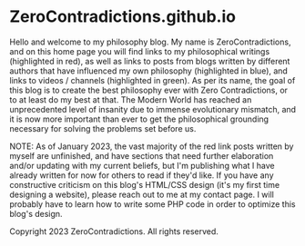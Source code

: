 # ZeroContradictions.github.io
<!-- **ZeroContradictions/ZeroContradictions.github.io** is a ✨ _special_ ✨ repository because its `README.md` (this file) appears on your GitHub profile. -->

Hello and welcome to my philosophy blog. My name is ZeroContradictions, and on this home page you will find links to my philosophical writings (highlighted in red), as well as links to posts from blogs written by different authors that have influenced my own philosophy (highlighted in blue), and links to videos / channels (highlighted in green). As per its name, the goal of this blog is to create the best philosophy ever with Zero Contradictions, or to at least do my best at that. The Modern World has reached an unprecedented level of insanity due to immense evolutionary mismatch, and it is now more important than ever to get the philosophical grounding necessary for solving the problems set before us.

NOTE: As of January 2023, the vast majority of the red link posts written by myself are unfinished, and have sections that need further elaboration and/or updating with my current beliefs, but I'm publishing what I have already written for now for others to read if they'd like. If you have any constructive criticism on this blog's HTML/CSS design (it's my first time designing a website), please reach out to me at my contact page. I will probably have to learn how to write some PHP code in order to optimize this blog's design.

Copyright 2023 ZeroContradictions. All rights reserved.
